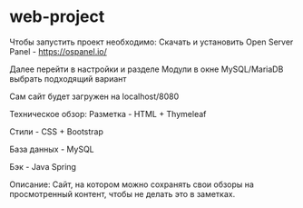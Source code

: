 # web-project

Чтобы запустить проект необходимо:
Скачать и установить Open Server Panel - https://ospanel.io/

Далее перейти в настройки и разделе Модули в окне MySQL/MariaDB выбрать подходящий вариант

Сам сайт будет загружен на localhost/8080

Техническое обзор:
Разметка - HTML + Thymeleaf

Стили - CSS + Bootstrap

База данных - MySQL

Бэк - Java Spring

Описание:
Сайт, на котором можно сохранять свои обзоры на просмотренный контент, чтобы не делать это в заметках.
